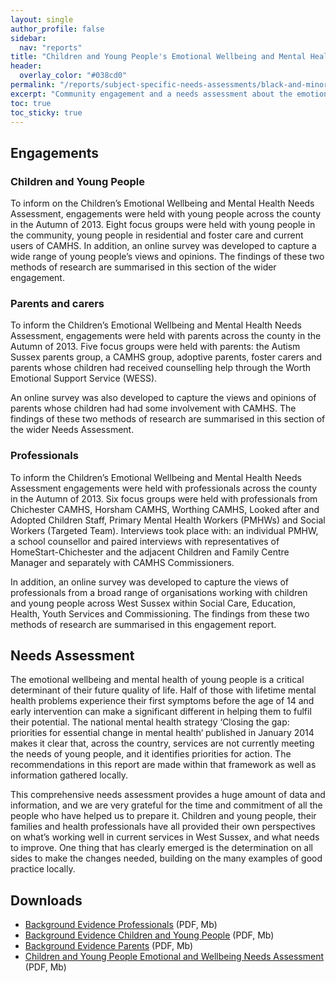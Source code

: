 ```yaml
---
layout: single
author_profile: false
sidebar:
  nav: "reports"
title: "Children and Young People's Emotional Wellbeing and Mental Health Needs Assessment"
header:
  overlay_color: "#038cd0"
permalink: "/reports/subject-specific-needs-assessments/black-and-minority-ethnic-needs-assessment/"
excerpt: "Community engagement and a needs assessment about the emotional wellbeing and mental health of children and young people within West Sussex."
toc: true
toc_sticky: true
---
```


## Engagements

### Children and Young People

To inform on the Children’s Emotional Wellbeing and Mental Health Needs Assessment, engagements were held with young people across the county in the Autumn of 2013. Eight focus groups were held with young people in the community, young people in residential and foster care and current users of CAMHS. In addition, an online survey was developed to capture a wide range of young people’s views and opinions. The findings of these two methods of research are summarised in this section of the wider engagement.
 
### Parents and carers

To inform the Children’s Emotional Wellbeing and Mental Health Needs Assessment, engagements were held with parents across the county in the Autumn of 2013. Five focus groups were held with parents: the Autism Sussex parents group, a CAMHS group, adoptive parents, foster carers and parents whose children had received counselling help through the Worth Emotional Support Service (WESS).

An online survey was also developed to capture the views and opinions of parents whose children had had some involvement with CAMHS. The findings of these two methods of research are summarised in this section of the wider Needs Assessment.
 
### Professionals

To inform the Children’s Emotional Wellbeing and Mental Health Needs Assessment engagements were held with professionals across the county in the Autumn of 2013. Six focus groups were held with professionals from Chichester CAMHS, Horsham CAMHS, Worthing CAMHS, Looked after and Adopted Children Staff, Primary Mental Health Workers (PMHWs) and Social Workers (Targeted Team). Interviews took place with: an individual PMHW, a school counsellor and paired interviews with representatives of HomeStart-Chichester and the adjacent Children and Family Centre Manager and separately with CAMHS Commissioners.

In addition, an online survey was developed to capture the views of professionals from a broad range of organisations working with children and young people across West Sussex within Social Care, Education, Health, Youth Services and Commissioning. The findings from these two methods of research are summarised in this engagement report.

## Needs Assessment

The emotional wellbeing and mental health of young people is a critical determinant of their future quality of life. Half of those with lifetime mental health problems experience their first symptoms
before the age of 14 and early intervention can make a significant different in helping them to fulfil their potential. The national mental health strategy ‘Closing the gap: priorities for essential change in mental health‘ published in January 2014 makes it clear that, across the country, services are not currently meeting the needs of young people, and it identifies priorities for action. The recommendations in this report are made within that framework as well as information gathered locally.

This comprehensive needs assessment provides a huge amount of data and information, and we are very grateful for the time and commitment of all the people who have helped us to prepare it. Children and young people, their families and health professionals have all provided their own perspectives on what’s working well in current services in West Sussex, and what needs to improve. One thing that has clearly emerged is the determination on all sides to make the changes needed, building on the many examples of good practice locally.

## Downloads

* [Background Evidence Professionals](Background-Evidence-Professionals-FINAL.pdf) (PDF, Mb)
* [Background Evidence Children and Young People](Background-Evidence-Children-and-young-people-FINAL.pdf) (PDF, Mb)
* [Background Evidence Parents](Background-Evidence-Parents-FINAL.pdf) (PDF, Mb)
* [Children and Young People Emotional and Wellbeing Needs Assessment](WEST-SUSSEX-Children-and-Young-People-Emotional-and-Well-Being-Needs-Assessment-June-2014.pdf) (PDF, Mb)